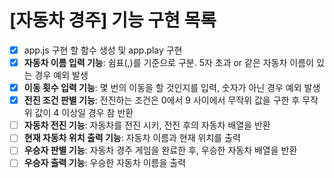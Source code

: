 # [자동차 경주] 기능 구현 목록

- [x] app.js 구현 할 함수 생성 및 app.play 구현
- [x] **자동차 이름 입력 기능**: 쉼표(,)를 기준으로 구분. 5자 초과 or 같은 자동차 이름이 있는 경우 예외 발생
- [x] **이동 횟수 입력 기능**: 몇 번의 이동을 할 것인지를 입력, 숫자가 아닌 경우 예외 발생
- [x] **전진 조건 판별 기능**: 전진하는 조건은 0에서 9 사이에서 무작위 값을 구한 후 무작위 값이 4 이상일 경우 참 반환
- [ ] **자동차 전진 기능**: 자동차를 전진 시키, 전진 후의 자동차 배열을 반환
- [ ] **현재 자동차 위치 출력 기능**: 자동차 이름과 현재 위치를 출력
- [ ] **우승자 판별 기능**: 자동차 경주 게임을 완료한 후, 우승한 자동차 배열을 반환
- [ ] **우승자 출력 기능**: 우승한 자동차 이름을 출력